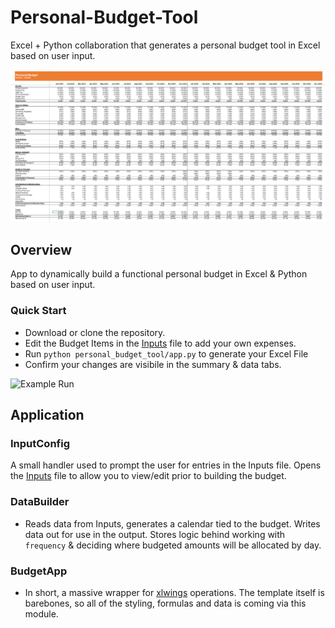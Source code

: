 # Personal-Budget-Tool

Excel + Python collaboration that generates a personal budget tool in Excel based on user input.

![Budget Tool](src/img/Budget.png)

## Overview
App to dynamically build a functional personal budget in Excel & Python based on user input. 

### Quick Start
- Download or clone the repository.
- Edit the Budget Items in the [Inputs](src/Inputs.xlsx) file to add your own expenses.
- Run `python personal_budget_tool/app.py` to generate your Excel File
- Confirm your changes are visibile in the summary & data tabs.

![Example Run](src/img/project.gif)

  
## Application

### InputConfig
A small handler used to prompt the user for entries in the Inputs file. Opens the [Inputs](src/Inputs.xlsx) file to allow you to view/edit prior to building the budget. 

### DataBuilder
- Reads data from Inputs, generates a calendar tied to the budget. Writes data out for use in the output. Stores logic behind working with `frequency` & deciding where budgeted amounts will be allocated by day. 

### BudgetApp
- In short, a massive wrapper for [xlwings](https://github.com/xlwings/xlwings) operations. The template itself is barebones, so all of the styling, formulas and data is coming via this module.


